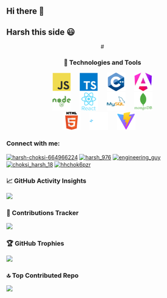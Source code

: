 ## Hi there 👋
## Harsh this side 😃

<div align="center">
	# <h3> 🔧 Technologies and Tools</h3>
	<img src="https://github.com/devicons/devicon/blob/master/icons/javascript/javascript-original.svg"
		title="JavaScript" alt="JavaScript" width="48" height="48"/>&nbsp; &nbsp; &nbsp;
	<img src="https://github.com/devicons/devicon/blob/master/icons/typescript/typescript-original.svg"
		title="TypeScript" alt="TypeScript" width="48" height="48"/>&nbsp; &nbsp; &nbsp;
	<img src="https://github.com/devicons/devicon/blob/master/icons/cplusplus/cplusplus-original.svg"
		title="C++" alt="C++" width="48" height="48"/>&nbsp; &nbsp; &nbsp;
	<img src="https://github.com/devicons/devicon/blob/master/icons/angular/angular-original.svg"
		title="Angular" alt="Angular" width="48" height="48"/>
	<br/>
	<img src="https://github.com/devicons/devicon/blob/master/icons/nodejs/nodejs-plain-wordmark.svg"
		title="NodeJS" alt="NodeJS" width="48" height="48"/>&nbsp; &nbsp; &nbsp;
	<img src="https://github.com/devicons/devicon/blob/master/icons/react/react-original-wordmark.svg"
		title="React" alt="React" width="48" height="48"/>&nbsp; &nbsp; &nbsp;
	<img src="https://github.com/devicons/devicon/blob/master/icons/mysql/mysql-original-wordmark.svg"
		title="MySQL"  alt="MySQL" width="48" height="48"/>&nbsp; &nbsp; &nbsp;
	<img src="https://github.com/devicons/devicon/blob/master/icons/mongodb/mongodb-plain-wordmark.svg"
		title="MongoDB" alt="MongoDB" width="48" height="48"/>
	<br/>
	<img src="https://github.com/devicons/devicon/blob/master/icons/html5/html5-original-wordmark.svg"
		title="HTML" alt="HTML" width="48" height="48"/>&nbsp; &nbsp; &nbsp;
	<img src="https://github.com/devicons/devicon/blob/master/icons/tailwindcss/tailwindcss-original-wordmark.svg"
		title="TWCSS" alt="TWCSS" width="48" height="48"/>&nbsp; &nbsp; &nbsp;
  	<img src="https://github.com/devicons/devicon/blob/master/icons/vitejs/vitejs-original.svg"
		title="vite" alt="VITE" width="48" height="48"/>&nbsp; &nbsp; &nbsp;
</div>

<h3 align="left">Connect with me:</h3>
<p align="left">
<a href="https://linkedin.com/in/harsh-choksi-664966224" target="blank"><img align="center" src="https://raw.githubusercontent.com/rahuldkjain/github-profile-readme-generator/master/src/images/icons/Social/linked-in-alt.svg" alt="harsh-choksi-664966224" height="30" width="40" /></a>
<a href="https://www.codechef.com/users/harsh_976" target="blank"><img align="center" src="https://cdn.jsdelivr.net/npm/simple-icons@3.1.0/icons/codechef.svg" alt="harsh_976" height="30" width="40" /></a>
<a href="https://codeforces.com/profile/engineering_guy" target="blank"><img align="center" src="https://raw.githubusercontent.com/rahuldkjain/github-profile-readme-generator/master/src/images/icons/Social/codeforces.svg" alt="engineering_guy" height="30" width="40" /></a>
<a href="https://www.leetcode.com/choksi_harsh_18" target="blank"><img align="center" src="https://raw.githubusercontent.com/rahuldkjain/github-profile-readme-generator/master/src/images/icons/Social/leet-code.svg" alt="choksi_harsh_18" height="30" width="40" /></a>
<a href="https://auth.geeksforgeeks.org/user/hhchok6pzr" target="blank"><img align="center" src="https://raw.githubusercontent.com/rahuldkjain/github-profile-readme-generator/master/src/images/icons/Social/geeks-for-geeks.svg" alt="hhchok6pzr" height="30" width="40" /></a>
</p>

### 📈 GitHub Activity Insights
![](https://github-readme-stats.vercel.app/api?username=hhchoksi&theme=dark&hide_border=false&include_all_commits=false&count_private=false)<br/>

### 🌟 Contributions Tracker
![](https://github-readme-streak-stats.herokuapp.com/?user=hhchoksi&theme=dark&hide_border=false)<br/>

### 🏆 GitHub Trophies
![](https://github-profile-trophy.vercel.app/?username=hhchoksi&theme=radical&no-frame=false&no-bg=true&margin-w=4)

### 🔝 Top Contributed Repo
![](https://github-contributor-stats.vercel.app/api?username=hhchoksi&limit=5&theme=dark&combine_all_yearly_contributions=true)

<!--
**hhchoksi/hhchoksi** is a ✨ _special_ ✨ repository because its `README.md` (this file) appears on your GitHub profile.

Here are some ideas to get you started:

- 🔭 I’m currently working on ...
- 🌱 I’m currently learning ...
- 👯 I’m looking to collaborate on ...
- 🤔 I’m looking for help with ...
- 💬 Ask me about ...
- 📫 How to reach me: ...
- 😄 Pronouns: ...
- ⚡ Fun fact: ...
-->
